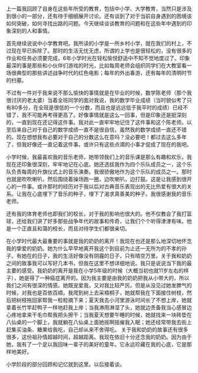 上一篇我回顾了自身在这些年所受的教育，包括中小学、大学教育，当然只是涉及到很小的一部分，还有待于细细展开讨论。还有谈到了对于当前自身遇到的困境该如何突破，如何寻找出路的问题。今天继续谈谈教育的问题和在这些年中遇到的印象深刻的人和事情。

首先继续说说中小学教育吧。我所读的小学是一所乡村小学，就在我们的村上，不过现在早已拆除了。那时的生活无忧无虑，所谓的上学也是很轻松的，没有很多的作业和任务必须要完成，6年小学时光在轻松愉悦舒适中不知不觉地度过了。印象最深的事是那些和小伙伴们游戏的时光，比如每周老师会组织同学们在大教室看一场很典型的那些讲述战争时代的红色电影；每年的外出春游，还有每年的清明时节的扫墓。

不过有一件对于我来说不那么愉快的事情就是在毕业的时候，数学陈老师（那个我很讨厌的老太婆）当着全班同学的面对我说，我的数学毕业成绩（当时貌似考了只有80多分，在全班是很低的一个分数，而且也是远远低于我平时的成绩）已经不错了，我不可能再考得更高了。好像事情就是这么一回事，但是印象还是挺深刻的，一直到现在还记得这件事。我对此一直牢牢地记住了这件事和这个陈老师。以至后来自己对于自己的数学成绩一直不是很自信，虽然我的数学成绩一直还不错的。现在想想我有必要对于自己的分数这么在意吗？没必要吧！都过去这么多年了，但我好像还一直记着这件事。或许只有这些点滴的小事才促成了现在的我吧。

小学时候，我最喜欢我的音乐老师，她带领我们上的音乐课是那么有趣和欢乐，我现在还印象很深刻，牢牢地记在心底。她还选拔我作为四个乐队成员之一，这个乐队负责每周的升旗仪式上的音乐演奏。我很骄傲地作为这个乐队的成员之一。那时也就是吹吹喇叭，然后围绕着操场跑一圈，边吹喇叭，边打鼓。这是让我感到很开心的一件事。或许那时的经历对于我以后对古典音乐表现出的无比热爱有很大的关系。让我在心底埋下了音乐的种子，埋下了渴求真善美的种子。我很感谢我的音乐老师。

还有我的体育老师也即我们的校长，对于我的影响也很大的。他不仅教会了我打篮球，还给我们讲了好多那些战争年代的故事和传奇，让我们个个听得津津有味。他是一个正直且和蔼的校长，而且对待学生们都很亲切。

在小学时代最大最重要的事就是我的奶奶的离开！我现在也还是那么地深切地怀念我的挚爱的奶奶。她为什么早早地离开我这个到目前为止还一无所为的不孝的孙子。有她在的日子，我的生活好像没有阴霾的日子，只有晴空万里。关于我和奶奶之间的故事我可以写好几本书，但我在这里不想详细地说。我只是说说当下我的最主要的感受。我奶奶的离开是我在小学5年级的时候（大概当初也就11岁左右的样子），她是得了一种癌症离开的。因为我主要是由我的奶奶把我从小带大的，所以我们之间有很深的情感。她既宠爱我，又对我比较严厉。但是从没见过她发脾气的时候，对我也是百依百顺。我爬到树上去采梧桐子，她就帮我在下面接住树枝，然后把树枝拖回家帮我一粒粒摘下来；夏天我去小河里游泳时间长了不想上岸，她就拿着长竹竿赶鸭子一样地赶我上岸；当我淋雨淋湿了头，她就边责备我当心感冒边心疼地拿来干毛巾帮我把头擦干；当我夏天想要午睡的时候，她就找来一块砖垫在八仙桌的一个脚上，我就躺在八仙桌上面她摇啊摇催我入眠；她还经常带我去街上赶集买油条、糖果给我吃，自己却从来不舍得吃。  关于我和奶奶的故事还有很多很多，这份祖孙情超越时间，超越距离。我现在依旧十分还念我的奶奶。因为由于她，我有了一个足以我回味一辈子的美好的童年。它永远珍藏在我的心底，它是那样地美好。

小学阶段的部分回顾和记忆就到这里。以后接着谈。